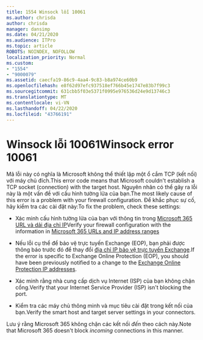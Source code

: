 ```yaml
---
title: 1554 Winsock lỗi 10061
ms.author: chrisda
author: chrisda
manager: dansimp
ms.date: 04/21/2020
ms.audience: ITPro
ms.topic: article
ROBOTS: NOINDEX, NOFOLLOW
localization_priority: Normal
ms.custom:
- "1554"
- "9000079"
ms.assetid: caecfa19-86c9-4aa4-9c83-b8a974ce60b9
ms.openlocfilehash: e8f62d97efc937518ef766b45e1747e83b7f99c3
ms.sourcegitcommit: 631cbb5f03e5371f0995e976536d24e9d13746c3
ms.translationtype: MT
ms.contentlocale: vi-VN
ms.lasthandoff: 04/22/2020
ms.locfileid: "43766191"
---
```

# <a name="winsock-error-10061"></a><span data-ttu-id="01f50-102">Winsock lỗi 10061</span><span class="sxs-lookup"><span data-stu-id="01f50-102">Winsock error 10061</span></span>

<span data-ttu-id="01f50-103">Mã lỗi này có nghĩa là Microsoft không thể thiết lập một ổ cắm TCP (kết nối) với máy chủ đích.</span><span class="sxs-lookup"><span data-stu-id="01f50-103">This error code means that Microsoft couldn't establish a TCP socket (connection) with the target host.</span></span> <span data-ttu-id="01f50-104">Nguyên nhân có thể gây ra lỗi này là một vấn đề với cấu hình tường lửa của bạn.</span><span class="sxs-lookup"><span data-stu-id="01f50-104">The most likely cause of this error is a problem with your firewall configuration.</span></span> <span data-ttu-id="01f50-105">Để khắc phục sự cố, hãy kiểm tra các cài đặt này:</span><span class="sxs-lookup"><span data-stu-id="01f50-105">To fix the problem, check these settings:</span></span>

- <span data-ttu-id="01f50-106">Xác minh cấu hình tường lửa của bạn với thông tin trong [Microsoft 365 URL và dải địa chỉ IP](https://docs.microsoft.com/office365/enterprise/urls-and-ip-address-ranges)</span><span class="sxs-lookup"><span data-stu-id="01f50-106">Verify your firewall configuration with the information in [Microsoft 365 URLs and IP address ranges](https://docs.microsoft.com/office365/enterprise/urls-and-ip-address-ranges)</span></span>

- <span data-ttu-id="01f50-107">Nếu lỗi cụ thể để bảo vệ trực tuyến Exchange (EOP), bạn phải được thông báo trước đó để thay đổi [địa chỉ IP bảo vệ trực tuyến Exchange](https://docs.microsoft.com/office365/SecurityCompliance/eop/exchange-online-protection-ip-addresses).</span><span class="sxs-lookup"><span data-stu-id="01f50-107">If the error is specific to Exchange Online Protection (EOP), you should have been previously notified to a change to the [Exchange Online Protection IP addresses](https://docs.microsoft.com/office365/SecurityCompliance/eop/exchange-online-protection-ip-addresses).</span></span>

- <span data-ttu-id="01f50-108">Xác minh rằng nhà cung cấp dịch vụ Internet (ISP) của bạn không chặn cổng.</span><span class="sxs-lookup"><span data-stu-id="01f50-108">Verify that your Internet Service Provider (ISP) isn't blocking the port.</span></span>

- <span data-ttu-id="01f50-109">Kiểm tra các máy chủ thông minh và mục tiêu cài đặt trong kết nối của bạn.</span><span class="sxs-lookup"><span data-stu-id="01f50-109">Verify the smart host and target server settings in your connectors.</span></span>

<span data-ttu-id="01f50-110">Lưu ý rằng Microsoft 365 không chặn các kết nối *đến* theo cách này.</span><span class="sxs-lookup"><span data-stu-id="01f50-110">Note that Microsoft 365 doesn't block *incoming* connections in this manner.</span></span>

